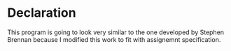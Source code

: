 # Declaration
This program is going to look very similar to the one developed by Stephen Brennan because I modified this work to fit with assignemnt specification.
